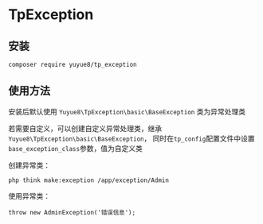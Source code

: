 # TpException

## 安装
~~~
composer require yuyue8/tp_exception
~~~

## 使用方法

安装后默认使用 `Yuyue8\TpException\basic\BaseException` 类为异常处理类

若需要自定义，可以创建自定义异常处理类，继承`Yuyue8\TpException\basic\BaseException`，
同时在`tp_config`配置文件中设置`base_exception_class`参数，值为自定义类

创建异常类：
```
php think make:exception /app/exception/Admin
```

使用异常类：
```
throw new AdminException('错误信息');
```